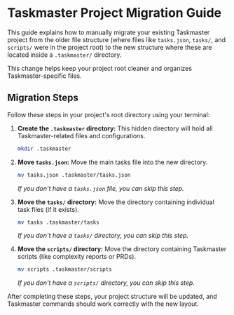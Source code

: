 # Taskmaster Project Migration Guide

This guide explains how to manually migrate your existing Taskmaster project from the older file structure (where files like `tasks.json`, `tasks/`, and `scripts/` were in the project root) to the new structure where these are located inside a `.taskmaster/` directory.

This change helps keep your project root cleaner and organizes Taskmaster-specific files.

## Migration Steps

Follow these steps in your project's root directory using your terminal:

1.  **Create the `.taskmaster` directory:**
    This hidden directory will hold all Taskmaster-related files and configurations.

    ```bash
    mkdir .taskmaster
    ```

2.  **Move `tasks.json`:**
    Move the main tasks file into the new directory.

    ```bash
    mv tasks.json .taskmaster/tasks.json
    ```

    _If you don't have a `tasks.json` file, you can skip this step._

3.  **Move the `tasks/` directory:**
    Move the directory containing individual task files (if it exists).

    ```bash
    mv tasks .taskmaster/tasks
    ```

    _If you don't have a `tasks/` directory, you can skip this step._

4.  **Move the `scripts/` directory:**
    Move the directory containing Taskmaster scripts (like complexity reports or PRDs).
    ```bash
    mv scripts .taskmaster/scripts
    ```
    _If you don't have a `scripts/` directory, you can skip this step._

After completing these steps, your project structure will be updated, and Taskmaster commands should work correctly with the new layout.
